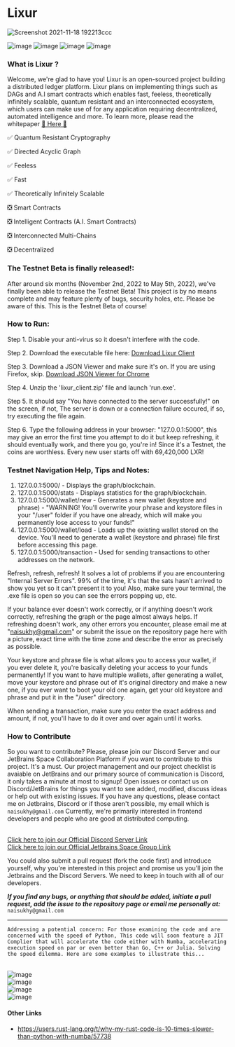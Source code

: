 # Lixur

![Screenshot 2021-11-18 192213ccc](https://user-images.githubusercontent.com/87288707/155904619-8dca0af8-4e9f-433f-8c2e-60e7b0e97a64.jpg)

![image](https://user-images.githubusercontent.com/87288707/155904797-03df3651-ea9d-40e9-9998-14726876519b.png) 
![image](https://img.shields.io/badge/server-online-success) 
![image](https://img.shields.io/badge/version-0.0.1-blueviolet)
![image](https://img.shields.io/badge/type-Testnet%20Beta-informational)


### What is Lixur ?
Welcome, we're glad to have you! Lixur is an open-sourced project building a distributed ledger platform. Lixur plans on implementing things such as DAGs and A.I smart contracts which enables fast, feeless, theoretically infinitely scalable, quantum resistant and an interconnected ecosystem, which users can make use of for any application requiring decentralized, automated intelligence and more. To learn more, please read the whitepaper [ 📖 Here 📖](https://github.com/LixurProtocol/Lixur-Protocol/wiki/Lixur-Whitepaper-1.8.6)
 
✅ Quantum Resistant Cryptography

✅ Directed Acyclic Graph

✅ Feeless

✅ Fast

✅ Theoretically Infinitely Scalable

❎ Smart Contracts

❎ Intelligent Contracts (A.I. Smart Contracts)

❎ Interconnected Multi-Chains

❎ Decentralized 
 
### The Testnet Beta is finally released!: 
After around six months (November 2nd, 2022 to May 5th, 2022), we've finally been able to release the Testnet Beta! This project is by no means complete and may feature plenty of bugs, security holes, etc. Please be aware of this. This is the Testnet Beta of course!

### How to Run:
Step 1. Disable your anti-virus so it doesn't interfere with the code.

Step 2. Download the executable file here: [Download Lixur Client](https://drive.google.com/file/d/11U0ye49QJn9fbxKf0jTkZW3lR8i8ZVN6/view?usp=sharing)

Step 3. Download a JSON Viewer and make sure it's on. If you are using Firefox, skip. [Download JSON Viewer for Chrome](https://bit.ly/3MUUISo)

Step 4. Unzip the 'lixur_client.zip' file and launch 'run.exe'.

Step 5. It should say "You have connected to the server successfully!" on the screen, if not, The server is down or a connection failure occured, if so, try executing the file again.

Step 6. Type the following address in your browser: "127.0.0.1:5000", this may give an error the first time you attempt to do it but keep refreshing, it should eventually work, and there you go, you're in! Since it's a Testnet, the coins are worthless. Every new user starts off with 69,420,000 LXR!

### Testnet Navigation Help, Tips and Notes:
1. 127.0.0.1:5000/ - Displays the graph/blockchain.
2. 127.0.0.1:5000/stats - Displays statistics for the graph/blockchain.
3. 127.0.0.1:5000/wallet/new - Generates a new wallet (keystore and phrase) - "WARNING! You'll overwrite your phrase and keystore files in your "/user" folder if you have one already, which will make you permanently lose access to your funds!"
4. 127.0.0.1:5000/wallet/load - Loads up the existing wallet stored on the device. You'll need to generate a wallet (keystore and phrase) file first before accessing this page.
5. 127.0.0.1:5000/transaction - Used for sending transactions to other addresses on the network.

Refresh, refresh, refresh! It solves a lot of problems if you are encountering "Internal Server Errors". 99% of the time, it's that the sats hasn't arrived to show you yet so it can't present it to you! Also, make sure your terminal, the .exe file is open so you can see the errors popping up, etc.

If your balance ever doesn't work correctly, or if anything doesn't work correctly, refreshing the graph or the page almost always helps.
If refreshing doesn't work, any other errors you encounter, please email me at "naisukhy@gmail.com" or submit the issue on the repository page here with a picture, exact time with the time zone and describe the error as precisely as possible.

Your keystore and phrase file is what allows you to access your wallet, if you ever delete it, you're basically deleting your access to your funds permanently! If you want to have multiple wallets, after generating a wallet, move your keystore and phrase out of it's original directory and make a new one, if you ever want to boot your old one again, get your old keystore and phrase and put it in the "/user" directory.

When sending a transaction, make sure you enter the exact address and amount, if not, you'll have to do it over and over again until it works.

### How to Contribute

So you want to contribute? Please, please join our Discord Server and our JetBrains Space Collaboration Platform if you want to contribute to this project. It's a must. Our project management and our project checklist is avaiable on JetBrains and our primary source of communication is Discord, it only takes a minute at most to signup! Open issues or contact us on Discord/JetBrains for things you want to see added, modified, discuss ideas or help out with existing issues. If you have any questions, please contact me on Jetbrains, Discord or if those aren't possible, my email which is `naisukhy@gmail.com` Currently, we're primarily interested in frontend developers and people who are good at distributed computing.

<br> [Click here to join our Official Discord Server Link](https://discord.gg/HCRAQHKGeG)
<br> [Click here to join our Official Jetbrains Space Group Link](https://lixur.jetbrains.space/oauth/auth/invite/4bf814e7091de971b3c9fde59b99eb63)

You could also submit a pull request (fork the code first) and introduce yourself, why you're interested in this project and promise us you'll join the Jetbrains and the Discord Servers. We need to keep in touch with all of our developers.

***If you find any bugs, or anything that should be added, initiate a pull request, add the issue to the repository page or email me personally at:*** `naisukhy@gmail.com`

---

``Addressing a potential concern: For those examining the code and are concerned with the speed of Python, This code will soon feature a JIT Complier that will accelerate the code either with Numba, accelerating execution speed on par or even better than Go, C++ or Julia. Solving the speed dilemma. Here are some examples to illustrate this...``

<br> ![image](https://user-images.githubusercontent.com/87288707/155394541-28719860-ac4e-4db8-97d4-c7c2980cb273.png)
<br> ![image](https://user-images.githubusercontent.com/87288707/155394794-6cd735c6-93ea-41fc-abb3-844f90c60162.png)
<br> ![image](https://user-images.githubusercontent.com/87288707/155395059-717c2782-cd2c-4974-bcc5-7c718c9a4561.png)
<br> ![image](https://user-images.githubusercontent.com/87288707/155395258-632c6132-cb67-43b9-9d6c-c7021bdd2b17.png)

#### Other Links
* https://users.rust-lang.org/t/why-my-rust-code-is-10-times-slower-than-python-with-numba/57738
